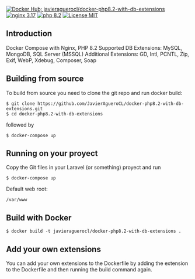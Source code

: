 [![Docker Hub; javieraguerocl/docker-php8.2-with-db-extensions](https://img.shields.io/badge/DOCKER%20HUB-javieraguerocl%2Fdocker--php8.2--with--db--extensions-blue?style=for-the-badge&logo=appveyor)](https://hub.docker.com/r/javieraguerocl/docker-php8.2-with-db-extensions) [![nginx 3.17](https://img.shields.io/badge/nginx-3.17-brightgreen.svg?&logo=nginx&logoColor=white&style=for-the-badge)](https://nginx.org/en/CHANGES) [![php 8.2](https://img.shields.io/badge/php--fpm-8.2-blue.svg?&logo=php&logoColor=white&style=for-the-badge)](https://secure.php.net/releases/7_4_5.php) [![License MIT](https://img.shields.io/badge/license-MIT-blue.svg?&style=for-the-badge)](https://github.com/JavierAgueroCL/docker-php8.2-with-db-extensions/blob/master/Docker/LICENCE)

## Introduction
Docker Compose with Nginx, PHP 8.2
Supported DB Extensions: MySQL, MongoDB, SQL Server (MSSQL)
Additional Extensions: GD, Intl, PCNTL, Zip, Exif, WebP, Xdebug, Composer, Soap

## Building from source
To build from source you need to clone the git repo and run docker build:
```
$ git clone https://github.com/JavierAgueroCL/docker-php8.2-with-db-extensions.git
$ cd docker-php8.2-with-db-extensions
```

followed by
```
$ docker-compose up
```


## Running on your proyect
Copy the Git files in your Laravel (or something) proyect and run 
```
$ docker-compose up
```

Default web root:
```
/var/www
```

## Build with Docker
```
$ docker build -t javieraguerocl/docker-php8.2-with-db-extensions .
```

## Add your own extensions
You can add your own extensions to the Dockerfile by adding the extension to the Dockerfile and then running the build command again.